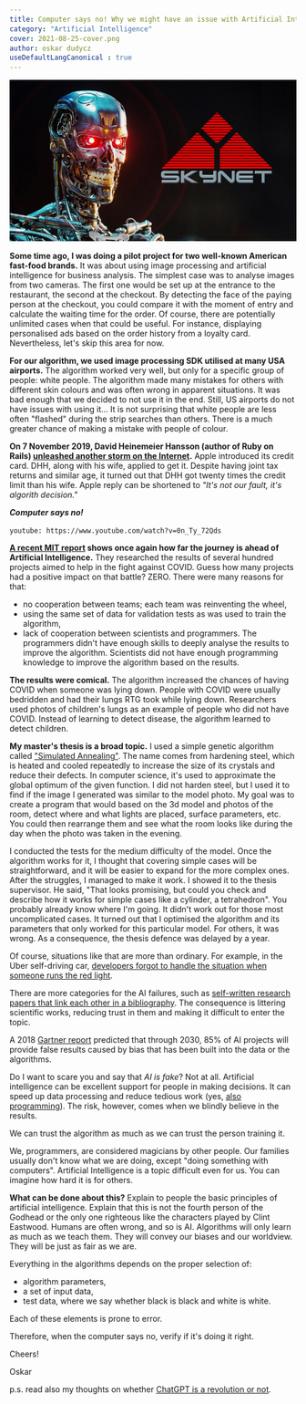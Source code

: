 ```yaml
---
title: Computer says no! Why we might have an issue with Artificial Intelligence soon
category: "Artificial Intelligence"
cover: 2021-08-25-cover.png
author: oskar dudycz
useDefaultLangCanonical : true
---
```


![cover](2021-08-25-cover.png)

**Some time ago, I was doing a pilot project for two well-known American fast-food brands.** It was about using image processing and artificial intelligence for business analysis. The simplest case was to analyse images from two cameras. The first one would be set up at the entrance to the restaurant, the second at the checkout. By detecting the face of the paying person at the checkout, you could compare it with the moment of entry and calculate the waiting time for the order. Of course, there are potentially unlimited cases when that could be useful. For instance, displaying personalised ads based on the order history from a loyalty card. Nevertheless, let's skip this area for now.

**For our algorithm, we used image processing SDK utilised at many USA airports.** The algorithm worked very well, but only for a specific group of people: white people. The algorithm made many mistakes for others with different skin colours and was often wrong in apparent situations. It was bad enough that we decided to not use it in the end. Still, US airports do not have issues with using it... It is not surprising that white people are less often "flashed" during the strip searches than others. There is a much greater chance of making a mistake with people of colour.

**On 7 November 2019, David Heinemeier Hansson (author of Ruby on Rails) [unleashed another storm on the Internet](https://twitter.com/dhh/status/1192540900393705474).** Apple introduced its credit card. DHH, along with his wife, applied to get it. Despite having joint tax returns and similar age, it turned out that DHH got twenty times the credit limit than his wife. Apple reply can be shortened to _"It's not our fault, it's algorith decision."_

**_Computer says no!_**

`youtube: https://www.youtube.com/watch?v=0n_Ty_72Qds`

**[A recent MIT report](https://www.technologyreview.com/2021/07/30/1030329/machine-learning-ai-failed-covid-hospital-diagnosis-pandemic/) shows once again how far the journey is ahead of Artificial Intelligence.** They researched the results of several hundred projects aimed to help in the fight against COVID. Guess how many projects had a positive impact on that battle? ZERO. There were many reasons for that:
- no cooperation between teams; each team was reinventing the wheel,
- using the same set of data for validation tests as was used to train the algorithm,
- lack of cooperation between scientists and programmers. The programmers didn't have enough skills to deeply analyse the results to improve the algorithm. Scientists did not have enough programming knowledge to improve the algorithm based on the results.

**The results were comical.** The algorithm increased the chances of having COVID when someone was lying down. People with COVID were usually bedridden and had their lungs RTG took while lying down. Researchers used photos of children's lungs as an example of people who did not have COVID. Instead of learning to detect disease, the algorithm learned to detect children.

**My master's thesis is a broad topic.** I used a simple genetic algorithm called ["Simulated Annealing"](https://en.wikipedia.org/wiki/Simulated_annealing). The name comes from hardening steel, which is heated and cooled repeatedly to increase the size of its crystals and reduce their defects. In computer science, it's used to approximate the global optimum of the given function. I did not harden steel, but I used it to find if the image I generated was similar to the model photo. My goal was to create a program that would based on the 3d model and photos of the room, detect where and what lights are placed, surface parameters, etc. You could then rearrange them and see what the room looks like during the day when the photo was taken in the evening.

I conducted the tests for the medium difficulty of the model. Once the algorithm works for it, I thought that covering simple cases will be straightforward, and it will be easier to expand for the more complex ones. After the struggles, I managed to make it work. I showed it to the thesis supervisor. He said, "That looks promising, but could you check and describe how it works for simple cases like a cylinder, a tetrahedron". You probably already know where I'm going. It didn't work out for those most uncomplicated cases. It turned out that I optimised the algorithm and its parameters that only worked for this particular model. For others, it was wrong. As a consequence, the thesis defence was delayed by a year.

Of course, situations like that are more than ordinary. For example, in the Uber self-driving car, [developers forgot to handle the situation when someone runs the red light](https://www.bbc.com/news/technology-54175359).

There are more categories for the AI failures, such as [self-written research papers that link each other in a bibliography](https://www.unite.ai/ai-generated-language-is-beginning-to-pollute-scientific-literature/). The consequence is littering scientific works, reducing trust in them and making it difficult to enter the topic.

A 2018 [Gartner report](https://www.gartner.com/en/newsroom/press-releases/2018-02-13-gartner-says-nearly-half-of-cios-are-planning-to-deploy-artificial-intelligence) predicted that through 2030, 85% of AI projects will provide false results caused by bias that has been built into the data or the algorithms.

Do I want to scare you and say that _AI is fake_? Not at all. Artificial intelligence can be excellent support for people in making decisions. It can speed up data processing and reduce tedious work (yes, [also programming](https://venturebeat.com/2021/07/18/openai-codex-shows-the-limits-of-large-language-models/)). The risk, however, comes when we blindly believe in the results.

We can trust the algorithm as much as we can trust the person training it.

We, programmers, are considered magicians by other people. Our families usually don't know what we are doing, except "doing something with computers". Artificial Intelligence is a topic difficult even for us. You can imagine how hard it is for others.

**What can be done about this?** Explain to people the basic principles of artificial intelligence. Explain that this is not the fourth person of the Godhead or the only one righteous like the characters played by Clint Eastwood. Humans are often wrong, and so is AI. Algorithms will only learn as much as we teach them. They will convey our biases and our worldview. They will be just as fair as we are.

Everything in the algorithms depends on the proper selection of:
- algorithm parameters,
- a set of input data,
- test data, where we say whether black is black and white is white.

Each of these elements is prone to error.

Therefore, when the computer says no, verify if it's doing it right.

Cheers!

Oskar

p.s. read also my thoughts on whether [ChatGPT is a revolution or not](/pl/chat_gpt_revolution_or_not/).